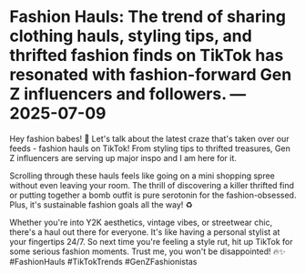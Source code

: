 # Fashion Hauls: The trend of sharing clothing hauls, styling tips, and thrifted fashion finds on TikTok has resonated with fashion-forward Gen Z influencers and followers. — 2025-07-09

Hey fashion babes! 🌟 Let's talk about the latest craze that's taken over our feeds - fashion hauls on TikTok! From styling tips to thrifted treasures, Gen Z influencers are serving up major inspo and I am here for it.

Scrolling through these hauls feels like going on a mini shopping spree without even leaving your room. The thrill of discovering a killer thrifted find or putting together a bomb outfit is pure serotonin for the fashion-obsessed. Plus, it's sustainable fashion goals all the way! ♻️

Whether you're into Y2K aesthetics, vintage vibes, or streetwear chic, there's a haul out there for everyone. It's like having a personal stylist at your fingertips 24/7. So next time you're feeling a style rut, hit up TikTok for some serious fashion moments. Trust me, you won't be disappointed! 🔥✨ #FashionHauls #TikTokTrends #GenZFashionistas